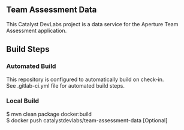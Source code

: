 ## Team Assessment Data
This Catalyst DevLabs project is a data service for the Aperture Team Assessment application.

## Build Steps

### Automated Build

This repository is configured to automatically build on check-in.  
See .gitlab-ci.yml file for automated build steps.

### Local Build

$ mvn clean package docker:build  
$ docker push catalystdevlabs/team-assessment-data [Optional]





